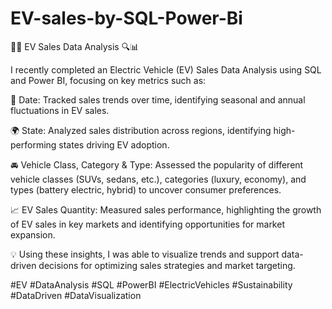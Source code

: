 # EV-sales-by-SQL-Power-Bi

🚗🔌 EV Sales Data Analysis 🔍📊


I recently completed an Electric Vehicle (EV) Sales Data Analysis using SQL and Power BI, focusing on key metrics such as:


📅 Date: Tracked sales trends over time, identifying seasonal and annual fluctuations in EV sales.


🌍 State: Analyzed sales distribution across regions, identifying high-performing states driving EV adoption.


🚘 Vehicle Class, Category & Type: Assessed the popularity of different vehicle classes (SUVs, sedans, etc.), categories (luxury, economy), and types (battery electric, hybrid) to uncover consumer preferences.


📈 EV Sales Quantity: Measured sales performance, highlighting the growth of EV sales in key markets and identifying opportunities for market expansion.


💡 Using these insights, I was able to visualize trends and support data-driven decisions for optimizing sales strategies and market targeting.

#EV #DataAnalysis #SQL #PowerBI #ElectricVehicles #Sustainability #DataDriven #DataVisualization

